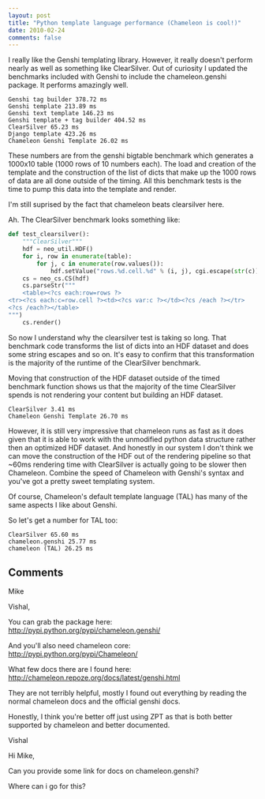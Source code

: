 ```yaml
---
layout: post
title: "Python template language performance (Chameleon is cool!)"
date: 2010-02-24
comments: false
---
```


I really like the Genshi templating library. However, it really doesn't
perform nearly as well as something like ClearSilver. Out of curiosity I
updated the benchmarks included with Genshi to include the
chameleon.genshi package. It performs amazingly well.

```
Genshi tag builder 378.72 ms
Genshi template 213.89 ms
Genshi text template 146.23 ms
Genshi template + tag builder 404.52 ms
ClearSilver 65.23 ms
Django template 423.26 ms
Chameleon Genshi Template 26.02 ms
```

These numbers are from the genshi bigtable benchmark which generates
a 1000x10 table (1000 rows of 10 numbers each). The load and creation
of the template and the construction of the list of dicts that make
up the 1000 rows of data are all done outside of the timing. All this
benchmark tests is the time to pump this data into the template and
render.

I'm still suprised by the fact that chameleon beats clearsilver here.

Ah. The ClearSilver benchmark looks something like:

``` python
def test_clearsilver():
    """ClearSilver"""
    hdf = neo_util.HDF()
    for i, row in enumerate(table):
        for j, c in enumerate(row.values()):
            hdf.setValue("rows.%d.cell.%d" % (i, j), cgi.escape(str(c)))
    cs = neo_cs.CS(hdf)
    cs.parseStr("""
    <table><?cs each:row=rows ?>
<tr><?cs each:c=row.cell ?><td><?cs var:c ?></td><?cs /each ?></tr>
<?cs /each?></table>
""")
    cs.render()
```

So now I understand why the clearsilver test is taking so long. That
benchmark code transforms
the list of dicts into an HDF dataset and does some string escapes and
so on. It's easy to
confirm that this transformation is the majority of the runtime of the
ClearSilver benchmark.

Moving that construction of the HDF dataset outside of the timed
benchmark function shows us that the majority of the time ClearSilver
spends is not rendering your content but building an HDF dataset.

```
ClearSilver 3.41 ms
Chameleon Genshi Template 26.70 ms
```

However, it is still very impressive that chameleon runs as fast as it
does given that it is able to work with the unmodified python data
structure rather then an optimized HDF dataset. And honestly in our
system I don't think we can move the construction of the HDF out of the
rendering pipeline so that \~60ms rendering time with ClearSilver is
actually going to be slower then Chameleon. Combine the speed of
Chameleon with Genshi's syntax and you've got a pretty sweet templating
system.

Of course, Chameleon's default template language (TAL) has many of the
same aspects I like about Genshi.

So let's get a number for TAL too:

```
ClearSilver 65.60 ms
chameleon.genshi 25.77 ms
chameleon (TAL) 26.25 ms
```

Comments
--------

Mike

Vishal,

You can grab the package here:
http://pypi.python.org/pypi/chameleon.genshi/

And you'll also need chameleon core:
http://pypi.python.org/pypi/Chameleon/

What few docs there are I found here:
http://chameleon.repoze.org/docs/latest/genshi.html

They are not terribly helpful, mostly I found out everything by reading
the normal chameleon docs and the official genshi docs.

Honestly, I think you're better off just using ZPT as that is both
better supported by chameleon and better documented.

Vishal

Hi Mike,

Can you provide some link for docs on chameleon.genshi?

Where can i go for this?
